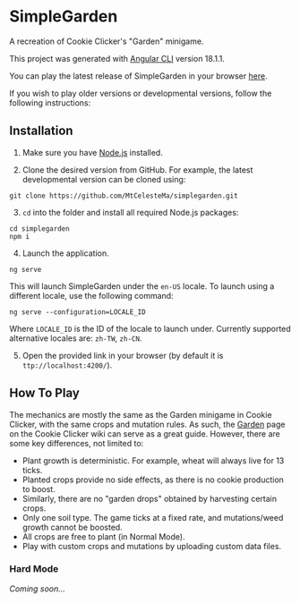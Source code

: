 # SimpleGarden

A recreation of Cookie Clicker's "Garden" minigame.

This project was generated with [Angular CLI](https://github.com/angular/angular-cli) version 18.1.1.

You can play the latest release of SimpleGarden in your browser [here](https://mtcelestema.github.io/simplegarden/en-US/).

If you wish to play older versions or developmental versions, follow the following instructions:

## Installation

1. Make sure you have [Node.js](https://nodejs.org/) installed.

2. Clone the desired version from GitHub. For example, the latest developmental version can be cloned using:

```shell
git clone https://github.com/MtCelesteMa/simplegarden.git
```

3. `cd` into the folder and install all required Node.js packages:

```shell
cd simplegarden
npm i
```

4. Launch the application.

```shell
ng serve
```

This will launch SimpleGarden under the `en-US` locale. To launch using a different locale, use the following command:

```shell
ng serve --configuration=LOCALE_ID
```

Where `LOCALE_ID` is the ID of the locale to launch under. Currently supported alternative locales are: `zh-TW`, `zh-CN`.

5. Open the provided link in your browser (by default it is `ttp://localhost:4200/`).

## How To Play

The mechanics are mostly the same as the Garden minigame in Cookie Clicker, with the same crops and mutation rules. As such, the [Garden](https://cookieclicker.fandom.com/wiki/Garden) page on the Cookie Clicker wiki can serve as a great guide. However, there are some key differences, not limited to:

-   Plant growth is deterministic. For example, wheat will always live for 13 ticks.
-   Planted crops provide no side effects, as there is no cookie production to boost.
-   Similarly, there are no "garden drops" obtained by harvesting certain crops.
-   Only one soil type. The game ticks at a fixed rate, and mutations/weed growth cannot be boosted.
-   All crops are free to plant (in Normal Mode).
-   Play with custom crops and mutations by uploading custom data files.

### Hard Mode

_Coming soon..._
